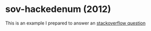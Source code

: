 # sov-hackedenum (2012)

This is an example I prepared to answer an [stackoverflow question](http://stackoverflow.com/questions/13097312/correctly-deal-with-byte-alignment-issues-between-16-bit-embeded-system-and-3/13097695#13097695)
